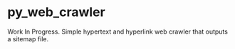 # py_web_crawler
Work In Progress. Simple hypertext and hyperlink web crawler that outputs a sitemap file.
